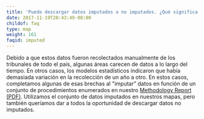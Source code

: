 ```yaml
---
title: 'Puedo descargar datos imputados o no imputados. ¿Qué significa esto?'
date: 2017-11-19T20:43:49-08:00
childof: faq
type: map
weight: 161
faqid: imputed
---
```

Debido a que estos datos fueron recolectados manualmente de los tribunales de todo el país, algunas áreas carecen de datos a lo largo del tiempo. En otros casos, los modelos estadísticos indicaron que había demasiada variación en la recolección de un año a otro. En estos casos, completamos algunas de esas brechas al "imputar" datos en función de un conjunto de procedimientos enumerados en nuestro  <a href="/docs/Eviction Lab Methodology Report.pdf" target="_blank">Methodology Report (PDF)</a>. Utilizamos el conjunto de datos imputados en nuestros mapas, pero también queríamos dar a todos la oportunidad de descargar datos no imputados.
